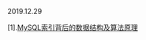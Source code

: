2019.12.29



[1].[MySQL索引背后的数据结构及算法原理](http://blog.codinglabs.org/articles/theory-of-mysql-index.html)


